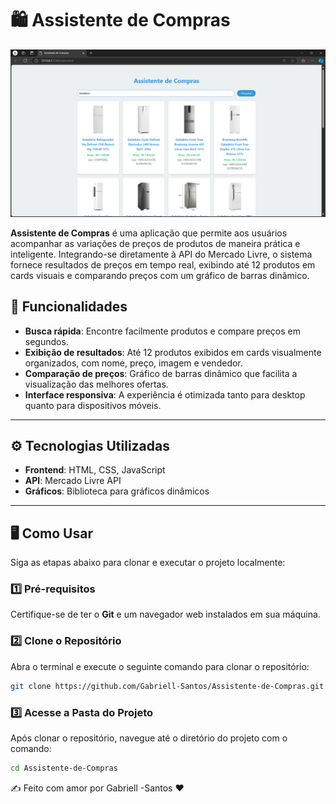 # 🛍️ **Assistente de Compras**

![Demonstração do Assistente de Compras](https://github.com/Gabriell-Santos/Assistente-de-Compras/blob/master/Assistente%20de%20Compras%20_%20Demonstra%C3%A7%C3%A3o..png)

**Assistente de Compras** é uma aplicação que permite aos usuários acompanhar as variações de preços de produtos de maneira prática e inteligente. Integrando-se diretamente à API do Mercado Livre, o sistema fornece resultados de preços em tempo real, exibindo até 12 produtos em cards visuais e comparando preços com um gráfico de barras dinâmico.

## 🚀 Funcionalidades

- **Busca rápida**: Encontre facilmente produtos e compare preços em segundos.
- **Exibição de resultados**: Até 12 produtos exibidos em cards visualmente organizados, com nome, preço, imagem e vendedor.
- **Comparação de preços**: Gráfico de barras dinâmico que facilita a visualização das melhores ofertas.
- **Interface responsiva**: A experiência é otimizada tanto para desktop quanto para dispositivos móveis.

---

## ⚙️ Tecnologias Utilizadas

- **Frontend**: HTML, CSS, JavaScript
- **API**: Mercado Livre API
- **Gráficos**: Biblioteca para gráficos dinâmicos

---

## 🖥️ Como Usar

Siga as etapas abaixo para clonar e executar o projeto localmente:

### 1️⃣ Pré-requisitos
Certifique-se de ter o **Git** e um navegador web instalados em sua máquina.

### 2️⃣ Clone o Repositório
Abra o terminal e execute o seguinte comando para clonar o repositório:

```bash
git clone https://github.com/Gabriell-Santos/Assistente-de-Compras.git
```
### 3️⃣ Acesse a Pasta do Projeto
Após clonar o repositório, navegue até o diretório do projeto com o comando:
```bash
cd Assistente-de-Compras
```

✍️ Feito com amor por Gabriell -Santos ❤️
